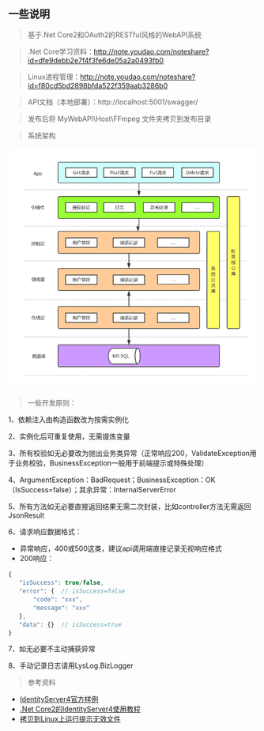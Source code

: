## 一些说明

> 基于.Net Core2和OAuth2的RESTful风格的WebAPI系统

> .Net Core学习资料：http://note.youdao.com/noteshare?id=dfe9debb2e7f4f3fe6de05a2a0493fb0

> Linux进程管理：http://note.youdao.com/noteshare?id=f80cd5bd2898bfda522f359aab3286b0

> API文档（本地部署）：http://localhost:5001/swagger/

> 发布后将 MyWebAPI\Host\FFmpeg 文件夹拷贝到发布目录

> 系统架构

 ![进入应用](./Doc/WebAPI架构图.png)

> 一些开发原则：

1、依赖注入由构造函数改为按需实例化

2、实例化后可重复使用，无需提炼变量

3、所有校验如无必要改为抛出业务类异常（正常响应200，ValidateException用于业务校验，BusinessException一般用于前端提示或特殊处理）

4、ArgumentException：BadRequest；BusinessException：OK（IsSuccess=false）；其余异常：InternalServerError

5、所有方法如无必要直接返回结果无需二次封装，比如controller方法无需返回JsonResult

6、请求响应数据格式：
 * 异常响应，400或500这类，建议api调用端直接记录无视响应格式
 * 200响应：
 ```javascript
{
    "isSuccess": true/false,
    "error": {  // isSuccess=false
        "code": "xxx",
        "message": "xxx"
    },
    "data": {}  // isSuccess=true
}
```

7、如无必要不主动捕获异常

8、手动记录日志请用LysLog.BizLogger


> 参考资料
 * [IdentityServer4官方样例](https://github.com/IdentityServer/IdentityServer4.Samples/tree/release/Quickstarts)
 * [.Net Core2的IdentityServer4使用教程](http://www.cnblogs.com/stulzq/p/7493745.html)
 * [拷贝到Linux上运行提示无效文件](https://www.iyunv.com/thread-408970-1-1.html)